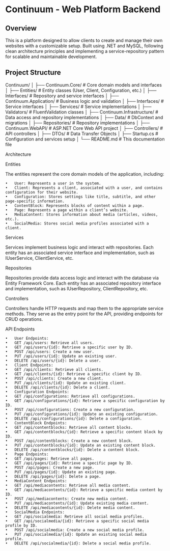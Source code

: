 # Continuum - Web Platform Backend

## Overview

This is a platform designed to allow clients to create and manage their own websites with a customizable setup. Built using .NET and MySQL, following clean architecture principles and implementing a service-repository pattern for scalable and maintainable development.

## Project Structure
Continuum/
│
├── Continuum.Core/              # Core domain models and interfaces
│   ├── Entities/                # Entity classes (User, Client, Configuration, etc.)
│   ├── Interfaces/              # Repository and service interfaces
│
├── Continuum.Application/       # Business logic and validation
│   ├── Interfaces/              # Service interfaces
│   ├── Services/                # Service implementations
│   ├── Validators/              # FluentValidation classes
│
├── Continuum.Infrastructure/    # Data access and repository implementations
│   ├── Data/                    # DbContext and migrations
│   ├── Repositories/            # Repository implementations
│
├── Continuum.WebAPI/            # ASP.NET Core Web API project
│   ├── Controllers/             # API controllers
│   ├── DTOs/                    # Data Transfer Objects
│   ├── Startup.cs               # Configuration and services setup
│
└── README.md                    # This documentation file

Architecture

Entities

The entities represent the core domain models of the application, including:

	•	User: Represents a user in the system.
	•	Client: Represents a client, associated with a user, and contains configuration for their website.
	•	Configuration: Stores settings like title, subtitle, and other page-specific information.
	•	ContentBlock: Represents blocks of content within a page.
	•	Page: Represents a page within a client’s website.
	•	MediaContent: Stores information about media (articles, videos, etc.).
	•	SocialMedia: Stores social media profiles associated with a client.

Services

Services implement business logic and interact with repositories. Each entity has an associated service interface and implementation, such as IUserService, ClientService, etc.

Repositories

Repositories provide data access logic and interact with the database via Entity Framework Core. Each entity has an associated repository interface and implementation, such as IUserRepository, ClientRepository, etc.

Controllers

Controllers handle HTTP requests and map them to the appropriate service methods. They serve as the entry point for the API, providing endpoints for CRUD operations.

API Endpoints

	•	User Endpoints:
	•	GET /api/users: Retrieve all users.
	•	GET /api/users/{id}: Retrieve a specific user by ID.
	•	POST /api/users: Create a new user.
	•	PUT /api/users/{id}: Update an existing user.
	•	DELETE /api/users/{id}: Delete a user.
	•	Client Endpoints:
	•	GET /api/clients: Retrieve all clients.
	•	GET /api/clients/{id}: Retrieve a specific client by ID.
	•	POST /api/clients: Create a new client.
	•	PUT /api/clients/{id}: Update an existing client.
	•	DELETE /api/clients/{id}: Delete a client.
	•	Configuration Endpoints:
	•	GET /api/configurations: Retrieve all configurations.
	•	GET /api/configurations/{id}: Retrieve a specific configuration by ID.
	•	POST /api/configurations: Create a new configuration.
	•	PUT /api/configurations/{id}: Update an existing configuration.
	•	DELETE /api/configurations/{id}: Delete a configuration.
	•	ContentBlock Endpoints:
	•	GET /api/contentblocks: Retrieve all content blocks.
	•	GET /api/contentblocks/{id}: Retrieve a specific content block by ID.
	•	POST /api/contentblocks: Create a new content block.
	•	PUT /api/contentblocks/{id}: Update an existing content block.
	•	DELETE /api/contentblocks/{id}: Delete a content block.
	•	Page Endpoints:
	•	GET /api/pages: Retrieve all pages.
	•	GET /api/pages/{id}: Retrieve a specific page by ID.
	•	POST /api/pages: Create a new page.
	•	PUT /api/pages/{id}: Update an existing page.
	•	DELETE /api/pages/{id}: Delete a page.
	•	MediaContent Endpoints:
	•	GET /api/mediacontents: Retrieve all media content.
	•	GET /api/mediacontents/{id}: Retrieve a specific media content by ID.
	•	POST /api/mediacontents: Create new media content.
	•	PUT /api/mediacontents/{id}: Update existing media content.
	•	DELETE /api/mediacontents/{id}: Delete media content.
	•	SocialMedia Endpoints:
	•	GET /api/socialmedia: Retrieve all social media profiles.
	•	GET /api/socialmedia/{id}: Retrieve a specific social media profile by ID.
	•	POST /api/socialmedia: Create a new social media profile.
	•	PUT /api/socialmedia/{id}: Update an existing social media profile.
	•	DELETE /api/socialmedia/{id}: Delete a social media profile.